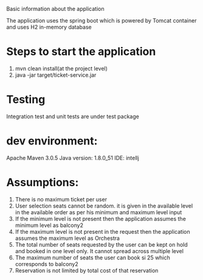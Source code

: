 Basic information about the application

The application uses the spring boot which is powered by Tomcat container and uses H2 in-memory database

Steps to start the application
=================================
 1) mvn clean install(at the project level)</br>
 2) java -jar target/ticket-service.jar</br>

Testing
=======
Integration test and unit tests are under test package

dev environment:
================
Apache Maven 3.0.5
Java version: 1.8.0_51
IDE: intellj

Assumptions:
============

01) There is no maximum ticket per user</br>
02) User selection seats cannot be random. it is given in the available level in the available order as per his minimum and maximum level input</br>
03) If the minimum level is not present then the application assumes the minimum level as balcony2</br>
04) If the maximum level is not present in the request then the application assumes the maximum level as Orchestra</br>
05) The total number of seats requested by the user can be kept on hold and booked in one level only. It cannot spread across multiple level</br>
06) The maximum number of seats the user can book si 25 which corresponds to balcony2</br>
07) Reservation is not limited by total cost of that reservation</br>